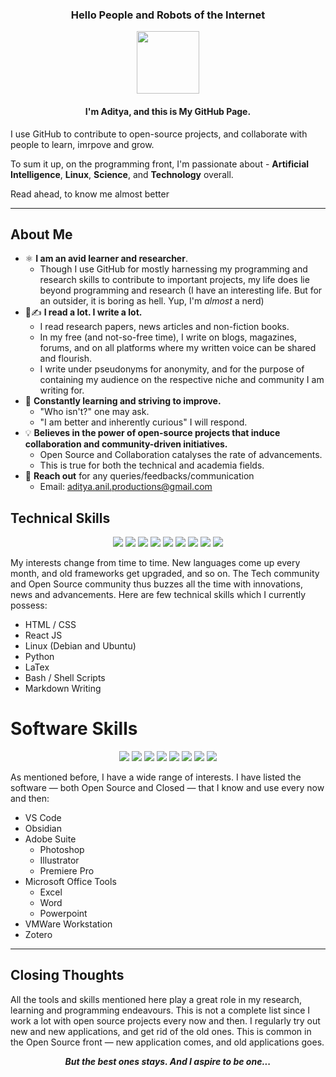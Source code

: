 

<h3 align="center"> Hello People and Robots of the Internet </h3>


<div align="center"><img src="https://avatars.githubusercontent.com/u/140952269" width="100" height="100"> </div>


<h4 align="center">I'm Aditya, and this is My GitHub Page. </h4>

I use GitHub to contribute to open-source projects, and collaborate with people to learn, imrpove and grow. 

To sum it up, on the programming front, I'm passionate about - **Artificial Intelligence**, **Linux**, **Science**, and **Technology** overall. 

Read ahead, to know me almost better

---

## About Me
- ⚛️ **I am an avid learner and researcher**.
    - Though I use GitHub for mostly harnessing my programming and research skills to contribute to important projects, my life does lie beyond programming and research (I have an interesting life. But for an outsider, it is boring as hell. Yup, I'm _almost_ a nerd)
- 📖✍️ **I read a lot. I write a lot.**
  - I read research papers, news articles and non-fiction books.
  - In my free (and not-so-free time), I write on blogs, magazines, forums, and on all platforms where my written voice can be shared and flourish.
  - I write under pseudonyms for anonymity, and for the purpose of containing my audience on the  respective niche and community I am writing for.
- 🌱 **Constantly learning and striving to improve.**
    - "Who isn't?" one may ask.
    - "I am better and inherently curious" I will respond.
- 💡 **Believes in the power of open-source projects that induce collaboration and community-driven initiatives.**
    - Open Source and Collaboration catalyses the rate of advancements.
    - This is true for  both the technical and  academia fields.
- 🤝 **Reach out** for any queries/feedbacks/communication
    - Email: aditya.anil.productions@gmail.com

## Technical Skills 
<p align="center">
<img src="https://img.shields.io/badge/html5-%23E34F26.svg?style=for-the-badge&logo=html5&logoColor=white">
<img src="https://img.shields.io/badge/css3-%231572B6.svg?style=for-the-badge&logo=css3&logoColor=white">
<img src="https://img.shields.io/badge/python-3670A0?style=for-the-badge&logo=python&logoColor=ffdd54">
<img src="https://img.shields.io/badge/react-%2320232a.svg?style=for-the-badge&logo=react&logoColor=%2361DAFB">
<img src="https://img.shields.io/badge/Debian-D70A53?style=for-the-badge&logo=debian&logoColor=white">
<img src="https://img.shields.io/badge/Ubuntu-E95420?style=for-the-badge&logo=ubuntu&logoColor=white">
<img src="https://img.shields.io/badge/shell_script-%23121011.svg?style=for-the-badge&logo=gnu-bash&logoColor=white">
<img src="https://img.shields.io/badge/latex-%23008080.svg?style=for-the-badge&logo=latex&logoColor=white">
<img src="https://img.shields.io/badge/markdown-%23000000.svg?style=for-the-badge&logo=markdown&logoColor=white">
</p>

My interests change from time to time. New languages come up every month, and old frameworks get upgraded, and so on. The Tech community and Open Source community thus buzzes all the time with innovations, news and advancements. Here are few technical skills which I currently possess:
- HTML / CSS 
- React JS
- Linux (Debian and Ubuntu)
- Python
- LaTex
- Bash / Shell Scripts
- Markdown Writing

# Software Skills
<p align="center">
<img src="https://img.shields.io/badge/Visual%20Studio%20Code-0078d7.svg?style=for-the-badge&logo=visual-studio-code&logoColor=white">
<img src="https://img.shields.io/badge/Obsidian-%23483699.svg?style=for-the-badge&logo=obsidian&logoColor=white">
<img src="https://img.shields.io/badge/adobe%20photoshop-%2331A8FF.svg?style=for-the-badge&logo=adobe%20photoshop&logoColor=white">
<img src="https://img.shields.io/badge/adobe%20illustrator-%23FF9A00.svg?style=for-the-badge&logo=adobe%20illustrator&logoColor=white">
<img src="https://img.shields.io/badge/Adobe%20Premiere%20Pro-9999FF.svg?style=for-the-badge&logo=Adobe%20Premiere%20Pro&logoColor=white">
<img src="https://img.shields.io/badge/Microsoft_Excel-217346?style=for-the-badge&logo=microsoft-excel&logoColor=white">
<img src="https://img.shields.io/badge/Microsoft_Word-2B579A?style=for-the-badge&logo=microsoft-word&logoColor=white">
<img src="https://img.shields.io/badge/Microsoft_PowerPoint-B7472A?style=for-the-badge&logo=microsoft-powerpoint&logoColor=white">
</p>

As mentioned before, I have a wide range of interests. I have listed the software — both Open Source and Closed — that I know and use every now and then: 
- VS Code
- Obsidian
- Adobe Suite
   - Photoshop
   - Illustrator
   - Premiere Pro
- Microsoft Office Tools
  - Excel
  - Word
  - Powerpoint
- VMWare Workstation
- Zotero

---
## Closing Thoughts

All the tools and skills mentioned here play a great role in my research, learning and programming endeavours. This is not a complete list since I work a lot with open source projects every now and then. I regularly try out new and new applications, and get rid of the old ones. This is common in the Open Source front — new application comes, and old applications goes.
<div align="center">
 <b> <i> But the best ones stays. And I aspire to be one... </i> </b> </div>
